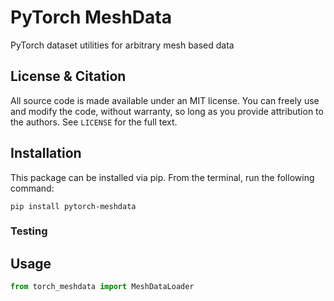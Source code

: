 # PyTorch MeshData

PyTorch dataset utilities for arbitrary mesh based data

## License & Citation
All source code is made available under an MIT license. You can freely use and modify the code, without warranty, so long as you provide attribution to the authors. See `LICENSE` for the full text.

## Installation
This package can be installed via pip. From the terminal, run the following command:
```console
pip install pytorch-meshdata
```

### Testing

## Usage

```python
from torch_meshdata import MeshDataLoader
```
